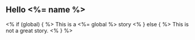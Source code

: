 ## Hello <%= name %>

<% if (global) { %>
This is a <%= global %> story
<% } else { %>
This is not a great story.
<% } %>
